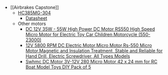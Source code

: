 - [[Airbrakes Capstone]]
	- [HC385MG-304](https://www.digikey.ca/en/products/detail/johnson-motor/HC385MG-304/12719602?utm_adgroup=Solenoids%2C%20Actuators&utm_id=bi_cmp-384475331_adg-1304021015492344_ad-81501362628365_pla-4585100930878251_dev-c_ext-_prd-12719602&productid=12719602&msclkid=dab6fb58c947148a46389e9e8370a592)
		- [Datasheet](https://disti-assets.s3.amazonaws.com/testco-inc/files/datasheets/25282.pdf)
	- Other motors
		- [DC 12V 35W - 55W High Power DC Motor RS550 High Speed Micro Motor for Electric Toy Car Children Motorcycle (550-23000)](https://www.amazon.ca/DC-12V-35W-Motorcycle-550-23000/dp/B0C8VNCXSN/ref=sr_1_4_sspa?crid=1JDP1Z1CLXMV&keywords=dc%2Bmotor%2B550&qid=1707493298&sprefix=dc%2Bmotor%2B550%2Caps%2C106&sr=8-4-spons&sp_csd=d2lkZ2V0TmFtZT1zcF9hdGY&th=1)
		- [12V 5800 RPM DC Electric Motor,Micro Motor,Rs-550 Micro Motor,Magnetic and Insulation Treatment, Stable and Reliable,for Hand Drill, Electric Screwdriver, All Types Models](https://www.amazon.ca/Electric-Magnetic-Insulation-Treatment-Screwdriver/dp/B07Q32916W/ref=sr_1_5?crid=1JDP1Z1CLXMV&keywords=dc+motor+550&qid=1707493298&sprefix=dc+motor+550%2Caps%2C106&sr=8-5#customerReviews)
		- [Swhmc DC Motor 3V-12V 280 Micro Motor 42 x 24 mm for RC Boat Model Toys DIY Pack of 5](https://www.amazon.ca/Swhmc-Motor-3V-12V-Micro-Model/dp/B07M8G58H5/ref=sr_1_14?crid=3LL2XTL0UYO67&keywords=dc+motor&qid=1707493228&sprefix=dc+motor%2Caps%2C116&sr=8-14)